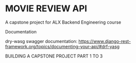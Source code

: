# MOVIE REVIEW API
A capstone project for ALX Backend Engineering course

Documentation

dry-wasg
swagger
documentation: https://www.django-rest-framework.org/topics/documenting-your-api/#drf-yasg


BUILDING A CAPSTONE PROJECT PART 1 TO 3
